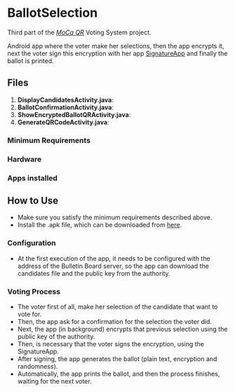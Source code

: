 # BallotSelection
Third part of the [*MoCa QR*](https://github.com/CamiloG/moca_qr) Voting System project.

Android app where the voter make her selections, then the app encrypts it, next the voter sign this encryption with her app [SignatureApp](https://github.com/CamiloG/SignatureApp) and finally the ballot is printed.

## Files
1. **DisplayCandidatesActivity.java**:
2. **BallotConfirmationActivity.java**:
3. **ShowEncryptedBallotQRActivity.java**:
4. **GenerateQRCodeActivity.java**:

### Minimum Requirements
### Hardware

### Apps installed


## How to Use
* Make sure you satisfy the minimum requirements described above.
* Install the .apk file, which can be downloaded from [here](https://github.com/CamiloG/moca_qr/blob/master/Precinct_Apps/ballotSelection.apk?raw=true).

### Configuration
* At the first execution of the app, it needs to be configured with the address of the Bulletin Board server, so the app can download the candidates file and the public key from the authority.

### Voting Process
* The voter first of all, make her selection of the candidate that want to vote for.
* Then, the app ask for a confirmation for the selection the voter did.
* Next, the app (in background) encrypts that previous selection using the public key of the authority.
* Then, is necessary that the voter signs the encryption, using the SignatureApp.
* After signing, the app generates the ballot (plain text, encryption and randomness).
* Automatically, the app prints the ballot, and then the process finishes, waiting for the next voter.

